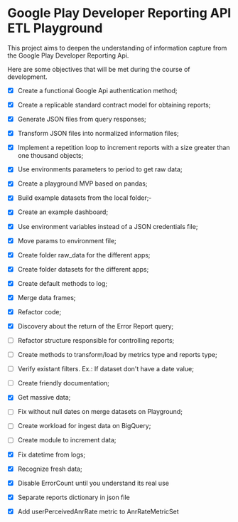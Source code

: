 # Google Play Developer Reporting API ETL Playground

This project aims to deepen the understanding of information capture from the Google Play Developer Reporting Api.

Here are some objectives that will be met during the course of development.

- [x] Create a functional Google Api authentication method;
- [x] Create a replicable standard contract model for obtaining reports;
- [x] Generate JSON files from query responses;
- [x] Transform JSON files into normalized information files;
- [x] Implement a repetition loop to increment reports with a size greater than one thousand objects;
- [x] Use environments parameters to period to get raw data;
- [x] Create a playground MVP based on pandas;
- [x] Build example datasets from the local folder;-
- [x] Create an example dashboard;
- [x] Use environment variables instead of a JSON credentials file;
- [x] Move params to environment file;
- [x] Create folder raw_data for the different apps;
- [x] Create folder datasets for the different apps;
- [x] Create default methods to log;
- [x] Merge data frames;
- [x] Refactor code;
- [X] Discovery about the return of the Error Report query;
- [ ] Refactor structure responsible for controlling reports;
- [ ] Create methods to transform/load by metrics type and reports type;
- [ ] Verify existant filters. Ex.: If dataset don't have a date value;
- [ ] Create friendly documentation;
- [x] Get massive data;
- [ ] Fix without null dates on merge datasets on Playground;
- [ ] Create workload for ingest data on BigQuery;
- [ ] Create module to increment data;
- [x] Fix datetime from logs;
- [x] Recognize fresh data;
- [x] Disable ErrorCount until you understand its real use
- [x] Separate reports dictionary in json file
- [x] Add userPerceivedAnrRate metric to AnrRateMetricSet
 